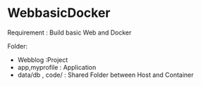 # WebbasicDocker
Requirement :
  Build basic Web  and Docker
  
 Folder: 
  - Webblog :Project
  - app,myprofile : Application 
  - data/db , code/ : Shared Folder between Host and Container
  
 
